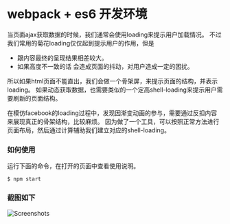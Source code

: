 webpack + es6 开发环境
================

当页面ajax获取数据的时候，我们通常会使用loading来提示用户加载情况。 不过我们常用的菊花loading仅仅起到提示用户的作用，但是

* 跟内容最终的呈现结果相差较大。
* 如果高度不一致的话 会造成页面的抖动，对用户造成一定的困扰。

所以如果html页面不能直出，我们会做一个骨架屏，来提示页面的结构，并表示loading。 如果动态获取数据，也需要类似的一个定高shell-loading来提示用户需要刷新的页面结构。

在模仿facebook的loading过程中，发现因渐变动画的参与，需要通过反扣内容 来展现真正的骨架结构，比较麻烦。 因为做了一个工具，可以按照正常方法进行页面布局，然后通过计算辅助我们建立对应的shell-loading。


### 如何使用

运行下面的命令，在打开的页面中查看使用说明。

    $ npm start


### 截图如下
![Screenshots](https://github.com/coocon/shell-loading/raw/master/Screenshots/1.gif)
